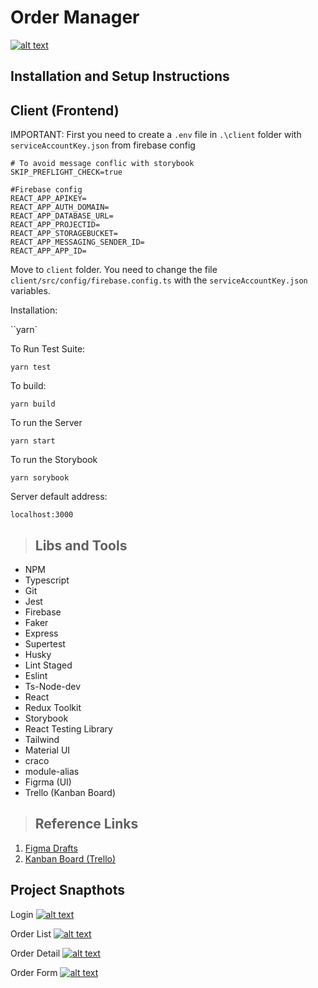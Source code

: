 # **Order Manager**

[![alt text](https://i.imgur.com/Kf5MdoT.png)]()

## Installation and Setup Instructions

## Client (Frontend)

IMPORTANT: First you need to create a `.env` file in `.\client` folder with `serviceAccountKey.json` from firebase config

```.env
# To avoid message conflic with storybook
SKIP_PREFLIGHT_CHECK=true

#Firebase config
REACT_APP_APIKEY=
REACT_APP_AUTH_DOMAIN=
REACT_APP_DATABASE_URL=
REACT_APP_PROJECTID=
REACT_APP_STORAGEBUCKET=
REACT_APP_MESSAGING_SENDER_ID=
REACT_APP_APP_ID=
```

Move to `client` folder. You need to change the file `client/src/config/firebase.config.ts` with the `serviceAccountKey.json` variables.

Installation:

``yarn`

To Run Test Suite:

`yarn test`

To build:

`yarn build`

To run the Server

`yarn start`

To run the Storybook

`yarn sorybook`

Server default address:

`localhost:3000`

> ## Libs and Tools

- NPM
- Typescript
- Git
- Jest
- Firebase
- Faker
- Express
- Supertest
- Husky
- Lint Staged
- Eslint
- Ts-Node-dev
- React
- Redux Toolkit
- Storybook
- React Testing Library
- Tailwind
- Material UI
- craco
- module-alias
- Figrma (UI)
- Trello (Kanban Board)

> ## Reference Links

1. [Figma Drafts](https://www.figma.com/file/N0i0knZct9WIRdna2IRyWM/ORDER-MANAGER?node-id=0%3A1)
2. [Kanban Board (Trello)](https://trello.com/b/vSS5IUd2)

## Project Snapthots

Login
[![alt text](https://i.imgur.com/tQvJe1p.png)]()

Order List
[![alt text](https://i.imgur.com/Z75uqQ1.png)]()

Order Detail
[![alt text](https://i.imgur.com/0ulKATL.png)]()

Order Form
[![alt text](https://i.imgur.com/fwEtkix.png)]()
